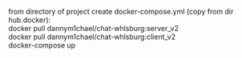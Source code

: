 from directory of project create docker-compose.yml (copy from dir hub.docker):<br>
docker pull dannym1chael/chat-whlsburg:server_v2<br>
docker pull dannym1chael/chat-whlsburg:client_v2<br>
docker-compose up


